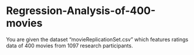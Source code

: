 # Regression-Analysis-of-400-movies
You are given the dataset “movieReplicationSet.csv” which features ratings data of 400 movies from 1097 research participants. 
